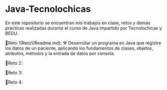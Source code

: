 # Java-Tecnolochicas
En este repositorio se encuentran mis trabajos en clase, retos y demás prácticas realizadas durante el curso de Java impartido por Tecnolochicas y BEDU.

💪Reto 1(Reto1/Readme.md):
⚒️ Desarrollar un programa en Java que registre los datos de un paciente, aplicando los fundamentos de clases, objetos, atributos, métodos y la entrada de datos por consola.

💪Reto 2:


💪Reto 3:


💪Reto 4:
